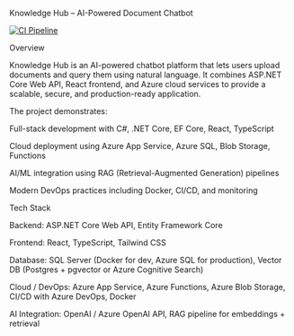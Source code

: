 Knowledge Hub – AI-Powered Document Chatbot

[![CI Pipeline](https://github.com/jasim1-coder/Knowledge_Hub/actions/workflows/ci.yml/badge.svg)](https://github.com/jasim1-coder/Knowledge_Hub/actions/workflows/ci.yml)


Overview

Knowledge Hub is an AI-powered chatbot platform that lets users upload documents and query them using natural language. It combines ASP.NET Core Web API, React frontend, and Azure cloud services to provide a scalable, secure, and production-ready application.

The project demonstrates:

Full-stack development with C#, .NET Core, EF Core, React, TypeScript

Cloud deployment using Azure App Service, Azure SQL, Blob Storage, Functions

AI/ML integration using RAG (Retrieval-Augmented Generation) pipelines

Modern DevOps practices including Docker, CI/CD, and monitoring


Tech Stack

Backend: ASP.NET Core Web API, Entity Framework Core

Frontend: React, TypeScript, Tailwind CSS

Database: SQL Server (Docker for dev, Azure SQL for production), Vector DB (Postgres + pgvector or Azure Cognitive Search)

Cloud / DevOps: Azure App Service, Azure Functions, Azure Blob Storage, CI/CD with Azure DevOps, Docker

AI Integration: OpenAI / Azure OpenAI API, RAG pipeline for embeddings + retrieval

